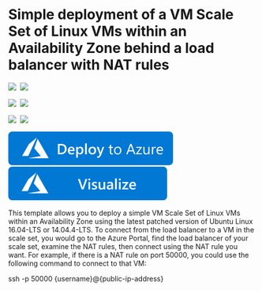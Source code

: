 # Simple deployment of a VM Scale Set of Linux VMs within an Availability Zone behind a load balancer with NAT rules

<IMG SRC="https://azurequickstartsservice.blob.core.windows.net/badges/201-vmss-linux-nat-zones/PublicLastTestDate.svg" />&nbsp;
<IMG SRC="https://azurequickstartsservice.blob.core.windows.net/badges/201-vmss-linux-nat-zones/PublicDeployment.svg" />&nbsp;

<IMG SRC="https://azurequickstartsservice.blob.core.windows.net/badges/201-vmss-linux-nat-zones/FairfaxLastTestDate.svg" />&nbsp;
<IMG SRC="https://azurequickstartsservice.blob.core.windows.net/badges/201-vmss-linux-nat-zones/FairfaxDeployment.svg" />&nbsp;

<IMG SRC="https://azurequickstartsservice.blob.core.windows.net/badges/201-vmss-linux-nat-zones/BestPracticeResult.svg" />&nbsp;
<IMG SRC="https://azurequickstartsservice.blob.core.windows.net/badges/201-vmss-linux-nat-zones/CredScanResult.svg" />&nbsp;

<a href="https://portal.azure.com/#create/Microsoft.Template/uri/https%3A%2F%2Fraw.githubusercontent.com%2FAzure%2Fazure-quickstart-templates%2Fmaster%2F201-vmss-linux-nat-zones%2Fazuredeploy.json" target="_blank">
    <img src="https://raw.githubusercontent.com/Azure/azure-quickstart-templates/master/1-CONTRIBUTION-GUIDE/images/deploytoazure.svg?sanitize=true"/>
</a>
<a href="http://armviz.io/#/?load=https%3A%2F%2Fraw.githubusercontent.com%2FAzure%2Fazure-quickstart-templates%2Fmaster%2F201-vmss-linux-nat-zones%2Fazuredeploy.json" target="_blank">
    <img src="https://raw.githubusercontent.com/Azure/azure-quickstart-templates/master/1-CONTRIBUTION-GUIDE/images/visualizebutton.svg?sanitize=true"/>
</a>

This template allows you to deploy a simple VM Scale Set of Linux VMs within an Availability Zone using the latest patched version of Ubuntu Linux 16.04-LTS or 14.04.4-LTS. To connect from the load balancer to a VM in the scale set, you would go to the Azure Portal, find the load balancer of your scale set, examine the NAT rules, then connect using the NAT rule you want. For example, if there is a NAT rule on port 50000, you could use the following command to connect to that VM:

ssh -p 50000 {username}@{public-ip-address}


